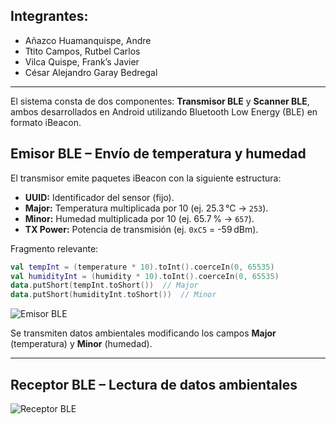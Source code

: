 ## Integrantes:
- Añazco Huamanquispe, Andre  
- Ttito Campos, Rutbel Carlos  
- Vilca Quispe, Frank’s Javier  
- César Alejandro Garay Bedregal  

---
El sistema consta de dos componentes: **Transmisor BLE** y **Scanner BLE**, ambos desarrollados en Android utilizando Bluetooth Low Energy (BLE) en formato iBeacon.

##  Emisor BLE – Envío de temperatura y humedad
El transmisor emite paquetes iBeacon con la siguiente estructura:

- **UUID:** Identificador del sensor (fijo).
- **Major:** Temperatura multiplicada por 10 (ej. 25.3 °C → `253`).
- **Minor:** Humedad multiplicada por 10 (ej. 65.7 % → `657`).
- **TX Power:** Potencia de transmisión (ej. `0xC5` = -59 dBm).

Fragmento relevante:
```kotlin
val tempInt = (temperature * 10).toInt().coerceIn(0, 65535)
val humidityInt = (humidity * 10).toInt().coerceIn(0, 65535)
data.putShort(tempInt.toShort())  // Major
data.putShort(humidityInt.toShort())  // Minor
```

![Emisor BLE](https://github.com/user-attachments/assets/91aff0a3-8edd-4e33-a5ed-f3b0dfcfafd6)

Se transmiten datos ambientales modificando los campos **Major** (temperatura) y **Minor** (humedad).

---

##  Receptor BLE – Lectura de datos ambientales
![Receptor BLE](https://github.com/user-attachments/assets/28f8d84a-436c-4751-9cce-420e2072b9f0)

